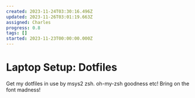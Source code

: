 ```yaml
---
created: 2023-11-24T03:30:16.496Z
updated: 2023-11-26T03:01:19.663Z
assigned: Charles
progress: 0.8
tags: []
started: 2023-11-23T00:00:00.000Z
---
```


# Laptop Setup: Dotfiles

Get my dotfiles in use by msys2 zsh. oh-my-zsh goodness etc! Bring on the font madness!
